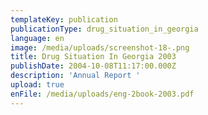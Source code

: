 ```yaml
---
templateKey: publication
publicationType: drug_situation_in_georgia
language: en
image: /media/uploads/screenshot-18-.png
title: Drug Situation In Georgia 2003
publishDate: 2004-10-08T11:17:00.000Z
description: 'Annual Report '
upload: true
enFile: /media/uploads/eng-2book-2003.pdf
---
```


